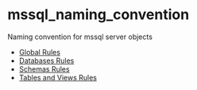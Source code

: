 # mssql_naming_convention
Naming convention for mssql server objects

- [Global Rules](GlobalRules.md)
- [Databases Rules](DatabaseRules.md)
- [Schemas Rules](SchemaRules.md)
- [Tables and Views Rules](TablesAndViews.md)
